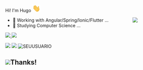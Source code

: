 
Hi! I'm Hugo <img src="https://github.com/LeonardoYz/LeonardoYz/blob/main/assets/Hi.gif" width="25">

 <img align="right" width="20%" src="https://cdn.dribbble.com/users/220167/screenshots/2373375/resp_dribbble.gif">


- 🔭 Working with Angular/Spring/Ionic/Flutter ...
- 🌱 Studying Computer Science ...

  
 <div>
  
  <a href="https://github.com/hugofsd">
  <img height="170em" src="https://github-readme-stats.vercel.app/api?username=hugofsd&show_icons=true&theme=dracula&include_all_commits=true&count_private=true"/>
  <img height="170em" src="https://github-readme-stats.vercel.app/api/top-langs/?username=hugofsd&layout=compact&langs_count=7&theme=dracula"/>
     
   
</div>
  
  <a href="https://www.instagram.com/dev.hf/" target="_blank"><img src="https://img.shields.io/badge/-Instagram-%23E4405F?style=for-the-badge&logo=instagram&logoColor=white" target="_blank"></a>
  <a href="https://linkedin.com/in/hugo-frança-9343251a1" target="_blank"><img src="https://img.shields.io/badge/-LinkedIn-%230077B5?style=for-the-badge&logo=linkedin&logoColor=white" target="_blank"></a> 
  <img src="https://komarev.com/ghpvc/?username=SEUUSUARIO&color=green" alt="SEUUSUARIO" /> 
    <h2> <img src="https://emoji.gg/assets/emoji/7279-vibecat.gif" width="24"/>Thanks!</h2>

  
 ##  

  

